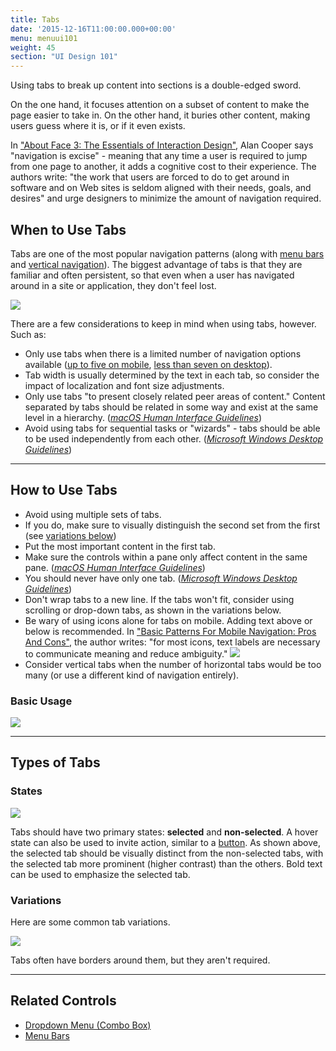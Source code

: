 ```yaml
---
title: Tabs
date: '2015-12-16T11:00:00.000+00:00'
menu: menuui101
weight: 45
section: "UI Design 101"
---
```


Using tabs to break up content into sections is a double-edged sword.<!--more--> 

On the one hand, it focuses attention on a subset of content to make the page easier to take in. On the other hand, it buries other content, making users guess where it is, or if it even exists. 

In ["About Face 3: The Essentials of Interaction Design"](https://www.amazon.com/About-Face-Essentials-Interaction-Design/dp/0470084111), Alan Cooper says "navigation is excise" - meaning that any time a user is required to jump from one page to another, it adds a cognitive cost to their experience. The authors write: "the work that users are forced to do to get around in software and on Web sites is seldom aligned with their needs, goals, and desires" and urge designers to minimize the amount of navigation required.

## When to Use Tabs

Tabs are one of the most popular navigation patterns (along with [menu bars](../menubars/) and [vertical navigation](../verticalnavigation/)). The biggest advantage of tabs is that they are familiar and often persistent, so that even when a user has navigated around in a site or application, they don't feel lost. 

![](//media.balsamiq.com/img/support/tutorials/ui101/bofa-tabs.png)

There are a few considerations to keep in mind when using tabs, however. Such as: 

* Only use tabs when there is a limited number of navigation options available ([up to five on mobile](https://www.smashingmagazine.com/2017/05/basic-patterns-mobile-navigation/#tab-bar), [less than seven  on desktop](https://community.kde.org/KDE_Visual_Design_Group/HIG/TabControl)).
* Tab width is usually determined by the text in each tab, so consider the impact of localization and font size adjustments.
* Only use tabs "to present closely related peer areas of content." Content separated by tabs should be related in some way and exist at the same level in a hierarchy. ([*macOS Human Interface Guidelines*](https://developer.apple.com/macos/human-interface-guidelines/windows-and-views/tab-views/))
* Avoid using tabs for sequential tasks or "wizards" - tabs should be able to be used independently from each other. ([*Microsoft Windows Desktop Guidelines*](https://msdn.microsoft.com/en-us/library/windows/desktop/dn742441(v=vs.85).aspx))



---

## How to Use Tabs

* Avoid using multiple sets of tabs.
 * If you do, make sure to visually distinguish the second set from the first (see [variations below](#variations))
* Put the most important content in the first tab.
* Make sure the controls within a pane only affect content in the same pane. ([*macOS Human Interface Guidelines*](https://developer.apple.com/macos/human-interface-guidelines/windows-and-views/tab-views/))
* You should never have only one tab. ([*Microsoft Windows Desktop Guidelines*](https://msdn.microsoft.com/en-us/library/windows/desktop/dn742441(v=vs.85).aspx))
* Don't wrap tabs to a new line. If the tabs won't fit, consider using scrolling or drop-down tabs, as shown in the variations below.
* Be wary of using icons alone for tabs on mobile. Adding text above or below is recommended. In ["Basic Patterns For Mobile Navigation: Pros And Cons"](https://www.smashingmagazine.com/2017/05/basic-patterns-mobile-navigation/), the author writes: "for most icons, text labels are necessary to communicate meaning and reduce ambiguity." 
[![](https://www.smashingmagazine.com/wp-content/uploads/2017/05/bottom-navigation-icons-780w-opt.png)](https://www.smashingmagazine.com/2017/05/basic-patterns-mobile-navigation/#tab-bar)
* Consider vertical tabs when the number of horizontal tabs would be too many (or use a different kind of navigation entirely).

### Basic Usage

![](//media.balsamiq.com/img/support/tutorials/ui101/tabs.png)

---

## Types of Tabs

### States

![](//media.balsamiq.com/img/support/tutorials/ui101/tabs-states.png)

Tabs should have two primary states: **selected** and **non-selected**. A hover state can also be used to invite action, similar to a [button](../buttons/). As shown above, the selected tab should be visually distinct from the non-selected tabs, with the selected tab more prominent (higher contrast) than the others. Bold text can be used to emphasize the selected tab.


### Variations

Here are some common tab variations.

![](//media.balsamiq.com/img/support/tutorials/ui101/tabs-variations.png)

Tabs often have borders around them, but they aren't required.


---

## Related Controls 

* [Dropdown Menu (Combo Box)](../dropdown/)
* [Menu Bars](../menubars/)